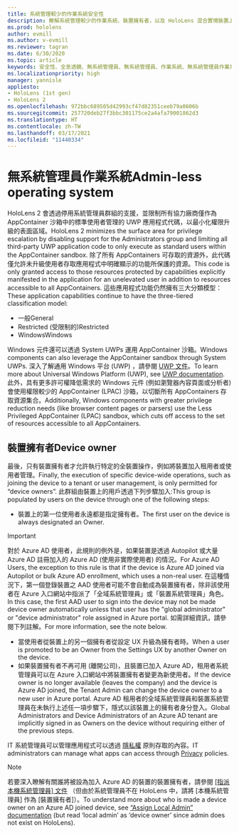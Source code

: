 ```yaml
---
title: 系統管理較少的作業系統安全性
description: 瞭解系統管理較少的作業系統、裝置擁有者，以及 HoloLens 混合實境裝置上的安全性。
ms.prod: hololens
author: evmill
ms.author: v-evmill
ms.reviewer: tagran
ms.date: 6/30/2020
ms.topic: article
keywords: 安全性、全息透鏡、無系統管理員、無系統管理員、作業系統、無系統管理員作業系統、無系統管理員作業系統、無系統管理員作業系統、全息透鏡2、全息透鏡2 安全性，
ms.localizationpriority: high
manager: yannisle
appliesto:
- HoloLens (1st gen)
- HoloLens 2
ms.openlocfilehash: 972bbc689505d42993cf47d82351ceeb79a0606b
ms.sourcegitcommit: 257720deb27f3bbc301175ce2a4afa79001862d3
ms.translationtype: HT
ms.contentlocale: zh-TW
ms.lasthandoff: 03/17/2021
ms.locfileid: "11440334"
---
```

# <a name="admin-less-operating-system"></a><span data-ttu-id="ec8ea-104">無系統管理員作業系統</span><span class="sxs-lookup"><span data-stu-id="ec8ea-104">Admin-less operating system</span></span>

<span data-ttu-id="ec8ea-105">HoloLens 2 會透過停用系統管理員群組的支援，並限制所有協力廠商僅作為 AppContainer 沙箱中的標準使用者管理的 UWP 應用程式代碼，以最小化權限升級的表面區域。</span><span class="sxs-lookup"><span data-stu-id="ec8ea-105">HoloLens 2 minimizes the surface area for privilege escalation by disabling support for the Administrators group and limiting all third-party UWP application code to only execute as standard users within the AppContainer sandbox.</span></span> <span data-ttu-id="ec8ea-106">除了所有 AppContainers 可存取的資源外，此代碼僅允許未升級使用者存取應用程式中明確顯示的功能所保護的資源。</span><span class="sxs-lookup"><span data-stu-id="ec8ea-106">This code is only granted access to those resources protected by capabilities explicitly manifested in the application for an unelevated user in addition to resources accessible to all AppContainers.</span></span>
<span data-ttu-id="ec8ea-107">這些應用程式功能仍然擁有三大分類模型：</span><span class="sxs-lookup"><span data-stu-id="ec8ea-107">These application capabilities continue to have the three-tiered classification model:</span></span>
  * <span data-ttu-id="ec8ea-108">一般</span><span class="sxs-lookup"><span data-stu-id="ec8ea-108">General</span></span>
  * <span data-ttu-id="ec8ea-109">Restricted (受限制的)</span><span class="sxs-lookup"><span data-stu-id="ec8ea-109">Restricted</span></span>
  * <span data-ttu-id="ec8ea-110">Windows</span><span class="sxs-lookup"><span data-stu-id="ec8ea-110">Windows</span></span>

<span data-ttu-id="ec8ea-111">Windows 元件還可以透過 System UWPs 運用 AppContainer 沙箱。</span><span class="sxs-lookup"><span data-stu-id="ec8ea-111">Windows components can also leverage the AppContainer sandbox through System UWPs.</span></span> <span data-ttu-id="ec8ea-112">深入了解通用 Windows 平台 (UWP) ，請參閱 [UWP 文件](https://docs.microsoft.com/windows/uwp/)。</span><span class="sxs-lookup"><span data-stu-id="ec8ea-112">To learn more about Universal Windows Platform (UWP), see [UWP documentation](https://docs.microsoft.com/windows/uwp/).</span></span> <span data-ttu-id="ec8ea-113">此外，具有更多許可權降低需求的 Windows 元件 (例如瀏覽器內容頁面或分析者) 會使用權限較少的 AppContainer (LPAC) 沙箱，以切斷所有 AppContainers 存取資源集合。</span><span class="sxs-lookup"><span data-stu-id="ec8ea-113">Additionally, Windows components with greater privilege reduction needs (like browser content pages or parsers) use the Less Privileged AppContainer (LPAC) sandbox, which cuts off access to the set of resources accessible to all AppContainers.</span></span>

## <a name="device-owner"></a><span data-ttu-id="ec8ea-114">裝置擁有者</span><span class="sxs-lookup"><span data-stu-id="ec8ea-114">Device owner</span></span>

<span data-ttu-id="ec8ea-115">最後，只有裝置擁有者才允許執行特定的全裝置操作，例如將裝置加入租用者或使用者管理。</span><span class="sxs-lookup"><span data-stu-id="ec8ea-115">Finally, the execution of specific device-wide operations, such as joining the device to a tenant or user management, is only permitted for “device owners”.</span></span> <span data-ttu-id="ec8ea-116">此群組由裝置上的用戶透過下列步驟加入:</span><span class="sxs-lookup"><span data-stu-id="ec8ea-116">This group is populated by users on the device through one of the following steps:</span></span>
  * <span data-ttu-id="ec8ea-117">裝置上的第一位使用者永遠都是指定擁有者。</span><span class="sxs-lookup"><span data-stu-id="ec8ea-117">The first user on the device is always designated an Owner.</span></span> 
> [!IMPORTANT]
><span data-ttu-id="ec8ea-118">對於 Azure AD 使用者，此規則的例外是，如果裝置是透過 Autopilot 或大量 Azure AD 註冊加入的 Azure AD (使用非實際使用者) 的情況。</span><span class="sxs-lookup"><span data-stu-id="ec8ea-118">For Azure AD Users, the exception to this rule is that if the device is Azure AD joined via Autopilot or bulk Azure AD enrollment, which uses a non-real user.</span></span> <span data-ttu-id="ec8ea-119">在這種情況下，第一個登錄裝置之 AAD 使用者可能不會自動成為裝置擁有者，除非該使用者在 Azure 入口網站中指派了「全域系統管理員」或「裝置系統管理員」角色。</span><span class="sxs-lookup"><span data-stu-id="ec8ea-119">In this case, the first AAD user to sign into the device may not be made device owner automatically unless that user has the "global administrator" or "device administrator" role assigned in Azure portal.</span></span> <span data-ttu-id="ec8ea-120">如需詳細資訊，請參閱下列註解。</span><span class="sxs-lookup"><span data-stu-id="ec8ea-120">For more information, see the note below.</span></span>  

  * <span data-ttu-id="ec8ea-121">當使用者從裝置上的另一個擁有者從設定 UX 升級為擁有者時。</span><span class="sxs-lookup"><span data-stu-id="ec8ea-121">When a user is promoted to be an Owner from the Settings UX by another Owner on the device.</span></span>
  * <span data-ttu-id="ec8ea-122">如果裝置擁有者不再可用 (離開公司)，且裝置已加入 Azure AD，租用者系統管理員可以在 Azure 入口網站中將裝置擁有者變更為新使用者。</span><span class="sxs-lookup"><span data-stu-id="ec8ea-122">If the device owner is no longer available (leaves the company) and the device is Azure AD joined, the Tenant Admin can change the device owner to a new user in Azure portal.</span></span> <span data-ttu-id="ec8ea-123">Azure AD 租用者的全域系統管理員和裝置系統管理員在未執行上述任一項步驟下，隱式以該裝置上的擁有者身分登入。</span><span class="sxs-lookup"><span data-stu-id="ec8ea-123">Global Administrators and Device Administrators of an Azure AD tenant are implicitly signed in as Owners on the device without requiring either of the previous steps.</span></span>  

 <span data-ttu-id="ec8ea-124">IT 系統管理員可以管理應用程式可以透過 [隱私權](https://docs.microsoft.com/windows/client-management/mdm/policy-csp-privacy) 原則存取的內容。</span><span class="sxs-lookup"><span data-stu-id="ec8ea-124">IT administrators can manage what apps can access through [Privacy](https://docs.microsoft.com/windows/client-management/mdm/policy-csp-privacy) policies.</span></span> 

> [!NOTE]
> <span data-ttu-id="ec8ea-125">若要深入瞭解有關誰將被設為加入 Azure AD 的裝置的裝置擁有者，請參閱 [[指派本機系統管理員] 文件](https://docs.microsoft.com/azure/active-directory/devices/assign-local-admin) （但由於系統管理員不在 HoloLens 中，請將 [本機系統管理員] 作為 [裝置擁有者]）。</span><span class="sxs-lookup"><span data-stu-id="ec8ea-125">To understand more about who is made a device owner on an Azure AD joined device, see [“Assign Local Admin” documentation](https://docs.microsoft.com/azure/active-directory/devices/assign-local-admin) (but read ‘local admin’ as ‘device owner’ since admin does not exist on HoloLens).</span></span>